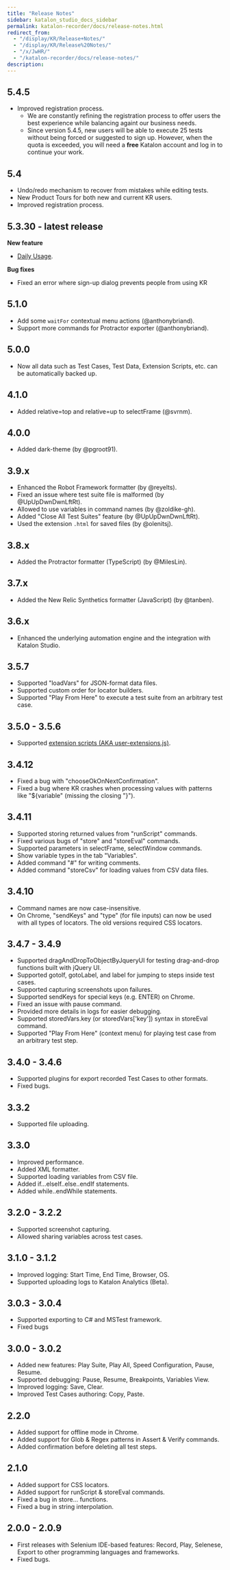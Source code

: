 ```yaml
---
title: "Release Notes"
sidebar: katalon_studio_docs_sidebar
permalink: katalon-recorder/docs/release-notes.html
redirect_from:
  - "/display/KR/Release+Notes/"
  - "/display/KR/Release%20Notes/"
  - "/x/JwHR/"
  - "/katalon-recorder/docs/release-notes/"
description:
---
```


## 5.4.5
- Improved registration process. 
  - We are constantly refining the registration process to offer users the best experience while balancing againt our business needs.
  - Since version 5.4.5, new users will be able to execute 25 tests without being forced or suggested to sign up. However, when the quota is exceeded, you will need a **free** Katalon account and log in to continue your work.

## 5.4
- Undo/redo mechanism to recover from mistakes while editing tests.
- New Product Tours for both new and current KR users.
- Improved registration process.

## 5.3.30 - latest release

**New feature**
- [Daily Usage](https://docs.katalon.com/katalon-recorder/docs/daily-usage.html).

**Bug fixes**
- Fixed an error where sign-up dialog prevents people from using KR

## 5.1.0

- Add some `waitFor` contextual menu actions (@anthonybriand).
- Support more commands for Protractor exporter (@anthonybriand).

## 5.0.0

- Now all data such as Test Cases, Test Data, Extension Scripts, etc. can be automatically backed up.

## 4.1.0

- Added relative=top and relative=up to selectFrame (@svrnm).

## 4.0.0

- Added dark-theme (by @pgroot91).

## 3.9.x

- Enhanced the Robot Framework formatter (by @reyelts).
- Fixed an issue where test suite file is malformed (by @UpUpDwnDwnLftRt).
- Allowed to use variables in command names (by @zoldike-gh).
- Added "Close All Test Suites" feature (by @UpUpDwnDwnLftRt).
- Used the extension `.html` for saved files (by @olenitsj).

## 3.8.x

- Added the Protractor formatter (TypeScript) (by @MilesLin).

## 3.7.x

- Added the New Relic Synthetics formatter (JavaScript) (by @tanben).

## 3.6.x

- Enhanced the underlying automation engine and the integration with Katalon Studio.

## 3.5.7

- Supported "loadVars" for JSON-format data files.
- Supported custom order for locator builders.
- Supported "Play From Here" to execute a test suite from an arbitrary test case.

## 3.5.0 - 3.5.6

- Supported [extension scripts (AKA user-extensions.js)](/display/KR/Extension+Scripts+%28AKA+user-extensions.js%29+for+Custom+Locator+Builders+and+Actions).

## 3.4.12

- Fixed a bug with "chooseOkOnNextConfirmation".
- Fixed a bug where KR crashes when processing values with patterns like "${variable" (missing the closing "}").

## 3.4.11

- Supported storing returned values from "runScript" commands.
- Fixed various bugs of "store" and "storeEval" commands.
- Supported parameters in selectFrame, selectWindow commands.
- Show variable types in the tab "Variables".
- Added command "#" for writing comments.
- Added command "storeCsv" for loading values from CSV data files.

## 3.4.10

- Command names are now case-insensitive.
- On Chrome, "sendKeys" and "type" (for file inputs) can now be used with all types of locators. The old versions required CSS locators.

## 3.4.7 - 3.4.9

- Supported dragAndDropToObjectByJqueryUI for testing drag-and-drop functions built with jQuery UI.
- Supported gotoIf, gotoLabel, and label for jumping to steps inside test cases.
- Supported capturing screenshots upon failures.
- Supported sendKeys for special keys (e.g. ENTER) on Chrome.
- Fixed an issue with pause command.
- Provided more details in logs for easier debugging.
- Supported storedVars.key (or storedVars\['key'\]) syntax in storeEval command.
- Supported "Play From Here" (context menu) for playing test case from an arbitrary test step.

## 3.4.0 - 3.4.6

- Supported plugins for export recorded Test Cases to other formats.
- Fixed bugs.

## 3.3.2

- Supported file uploading.

## 3.3.0

- Improved performance.
- Added XML formatter.
- Supported loading variables from CSV file.
- Added if...elseIf..else..endIf statements.
- Added while..endWhile statements.

## 3.2.0 - 3.2.2

- Supported screenshot capturing.
- Allowed sharing variables across test cases.

## 3.1.0 - 3.1.2

- Improved logging: Start Time, End Time, Browser, OS.
- Supported uploading logs to Katalon Analytics (Beta).

## 3.0.3 - 3.0.4

- Supported exporting to C# and MSTest framework.
- Fixed bugs

## 3.0.0 - 3.0.2

- Added new features: Play Suite, Play All, Speed Configuration, Pause, Resume.
- Supported debugging: Pause, Resume, Breakpoints, Variables View.
- Improved logging: Save, Clear.
- Improved Test Cases authoring: Copy, Paste.

## 2.2.0

- Added support for offline mode in Chrome.
- Added support for Glob & Regex patterns in Assert & Verify commands.
- Added confirmation before deleting all test steps.

## 2.1.0

- Added support for CSS locators.
- Added support for runScript & storeEval commands.
- Fixed a bug in store… functions.
- Fixed a bug in string interpolation.

## 2.0.0 - 2.0.9

- First releases with Selenium IDE-based features: Record, Play, Selenese, Export to other programming languages and frameworks.
- Fixed bugs.
